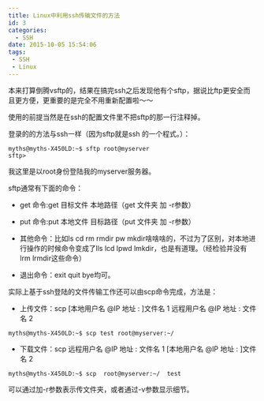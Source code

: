 ```yaml
---
title: Linux中利用ssh传输文件的方法
id: 3
categories:
  - SSH
date: 2015-10-05 15:54:06
tags:
 - SSH
 - Linux
---
```


本来打算倒腾vsftp的，结果在搞完ssh之后发现他有个sftp，据说比ftp更安全而且更方便，更重要的是完全不用重新配置啦～～

使用的前提当然是在ssh的配置文件里不把sftp的那一行注释掉。

登录的的方法与ssh一样（因为sftp就是ssh 的一个程式。）：
```
myths@myths-X450LD:~$ sftp root@myserver
sftp>
```
我这里是以root身份登陆我的myserver服务器。

sftp通常有下面的命令：
*   get 命令:get 目标文件 本地路径（get 文件夹 加 -r参数）

*   put 命令:put 本地文件 目标路径（put 文件夹 加 -r参数）

*   其他命令：比如ls cd rm rmdir pw mkdir啥啥啥的，不过为了区别，对本地进行操作的时候命令变成了lls lcd lpwd lmkdir，也是有道理。（经检验并没有lrm lrmdir这些命令）

*   退出命令：exit quit bye均可。

实际上基于ssh登陆的文件传输工作还可以由scp命令完成，方法是：
* 上传文件：scp [本地用户名 @IP 地址 : ]文件名 1 远程用户名 @IP 地址 : 文件名 2
```
myths@myths-X450LD:~$ scp test root@myserver:~/
```


* 下载文件：scp 远程用户名 @IP 地址 : 文件名 1 [本地用户名 @IP 地址 : ]文件名 2
```
myths@myths-X450LD:~$ scp  root@myserver:~/  test
```

可以通过加-r参数表示传文件夹，或者通过-v参数显示细节。